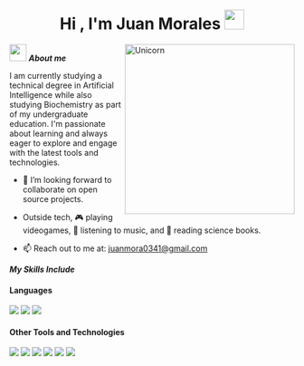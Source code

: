 <h1 align="center"><b>Hi , I'm Juan Morales </b><img src="https://media.giphy.com/media/hvRJCLFzcasrR4ia7z/giphy.gif" width="35"></h1>
<!--  -->
<img align="right" width=300px alt="Unicorn" src="https://media2.giphy.com/media/v1.Y2lkPTc5MGI3NjExNXlvNXc3MHYzejc1cGUxMm9mM3R1eHA3cnFzajJjaWowOGRoMTh4aCZlcD12MV9pbnRlcm5hbF9naWZfYnlfaWQmY3Q9Zw/VbnUQpnihPSIgIXuZv/giphy.webp" />

<img src="https://media3.giphy.com/media/v1.Y2lkPTc5MGI3NjExbTk3ZTJ1cWhnb2pzc2hra2ltam54Njg4ZGtxMW50dHYzbDJvdWJybSZlcD12MV9pbnRlcm5hbF9naWZfYnlfaWQmY3Q9Zw/M0CrQ30WIkzDQGollw/giphy.webp" width="30px">&nbsp;***About me***

I am currently studying a technical degree in Artificial Intelligence while also studying Biochemistry as part of my undergraduate education. I'm passionate about learning and always eager to explore and engage with the latest tools and technologies.

- 👯 I’m looking forward to collaborate on open source projects.

- Outside tech, 🎮 playing videogames, 🎵 listening to music, and 📖 reading science books.
- 📫 Reach out to me at: <a href="juanmora0341@gmail.com">juanmora0341@gmail.com</a>






 ***My Skills Include***

<h4> Languages </h4>
<span> 
  <img src="https://img.shields.io/badge/C-00599C?style=for-the-badge&logo=c&logoColor=white">
  <img src="https://img.shields.io/badge/python-3670A0?style=for-the-badge&logo=python&logoColor=ffdd54">
  <img src="https://img.shields.io/badge/bash_script-%23121011.svg?style=for-the-badge&logo=gnu-bash&logoColor=white">

</span>


<h4> Other Tools and Technologies </h4>
<span>
  <img src="https://img.shields.io/badge/Git-F05032?style=for-the-badge&logo=git&logoColor=white">
  <img src="https://img.shields.io/badge/pandas-%23150458.svg?style=for-the-badge&logo=pandas&logoColor=white">
  <img src="https://img.shields.io/badge/Notion-%23000000.svg?style=for-the-badge&logo=notion&logoColor=white">
  <img src="https://img.shields.io/badge/Matplotlib-%23ffffff.svg?style=for-the-badge&logo=Matplotlib&logoColor=black">
  <img src="https://img.shields.io/badge/MySQL-00000F?style=for-the-badge&logo=mysql&logoColor=white">
  <img src="https://img.shields.io/badge/Arch%20Linux-1793D1?logo=arch-linux&logoColor=fff&style=for-the-badge">





